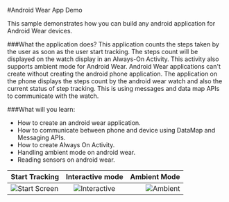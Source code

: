 #Android Wear App Demo

This sample demonstrates how you can build any android application for Android Wear devices.
 
###What the application does?
This application counts the steps taken by the user as soon as the user start tracking. The steps count will be displayed on the watch display in an Always-On Activity. This activity also supports ambient mode for Android Wear.
Android Wear applications can't create without creating the android phone application. The application on the phone displays the steps count by the android wear watch and also the current status of step tracking. This is using messages and data map APIs to communicate with the watch.
 
###What will you learn:
- How to create an android wear application.
- How to communicate between phone and device using DataMap and Messaging APIs.
- How to create Always On Activity.
- Handling ambient mode on android wear.
- Reading sensors on android wear.

| Start Tracking   |      Interactive mode      |  Ambient Mode |
|------------------|:--------------------------:|--------------:|
|![Start Screen](https://github.com/kevalpatel2106/android-samples/blob/master/WearableApp/asstes/screen_1.png)|![Interactive](https://github.com/kevalpatel2106/android-samples/blob/master/WearableApp/asstes/screen_2.png)|![Ambient](https://github.com/kevalpatel2106/android-samples/blob/master/WearableApp/asstes/screen_3.png)|
